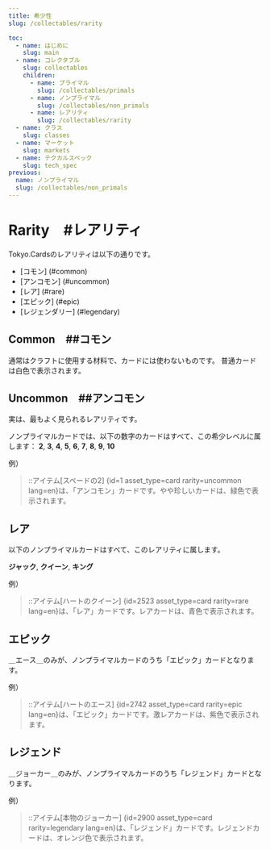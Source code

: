```yaml
---
title: 希少性
slug: /collectables/rarity

toc:
  - name: はじめに
    slug: main
  - name: コレクタブル
    slug: collectables
    children:
      - name: プライマル
        slug: /collectables/primals
      - name: ノンプライマル
        slug: /collectables/non_primals
      - name: レアリティ
        slug: /collectables/rarity
  - name: クラス
    slug: classes
  - name: マーケット
    slug: markets
  - name: テクカルスペック
    slug: tech_spec
previous:
  name: ノンプライマル
  slug: /collectables/non_primals
---
```


# Rarity　#レアリティ
Tokyo.Cardsのレアリティは以下の通りです。

- [コモン] (#common)
- [アンコモン] (#uncommon)	
- [レア] (#rare)
- [エピック] (#epic)	
- [レジェンダリー] (#legendary)

## Common　##コモン
通常はクラフトに使用する材料で、カードには使わないものです。
普通カードは白色で表示されます。

## Uncommon　##アンコモン
実は、最もよく見られるレアリティです。

ノンプライマルカードでは、以下の数字のカードはすべて、この希少レベルに属します：
__2__, __3__, __4__, __5__, __6__, __7__, __8__, __9__, __10__

例）

>::アイテム[スペードの2] {id=1 asset_type=card rarity=uncommon lang=en}は、「アンコモン」カードです。やや珍しいカードは、緑色で表示されます。

## レア
以下のノンプライマルカードはすべて、このレアリティに属します。

__ジャック__, __クイーン__, __キング__

例）
>::アイテム[ハートのクイーン] {id=2523 asset_type=card rarity=rare lang=en}は、「レア」カードです。レアカードは、青色で表示されます。




## エピック
＿エース＿のみが、ノンプライマルカードのうち「エピック」カードとなります。

例）
>::アイテム[ハートのエース] {id=2742 asset_type=card rarity=epic lang=en}は、「エピック」カードです。激レアカードは、紫色で表示されます。



## レジェンド

＿ジョーカー＿のみが、ノンプライマルカードのうち「レジェンド」カードとなります。

例）
>::アイテム[本物のジョーカー] {id=2900 asset_type=card rarity=legendary lang=en}は、「レジェンド」カードです。レジェンドカードは、オレンジ色で表示されます。

